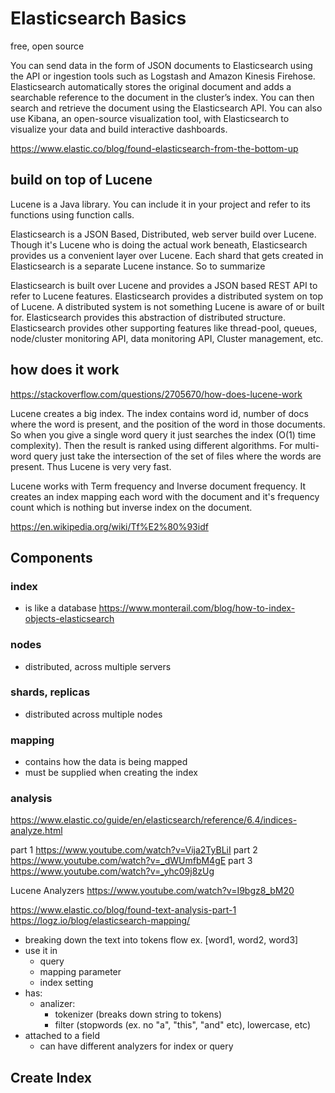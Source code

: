 # Elasticsearch Basics

free, open source

You can send data in the form of JSON documents to Elasticsearch using the API or ingestion tools such as Logstash and Amazon Kinesis Firehose. Elasticsearch automatically stores the original document and adds a searchable reference to the document in the cluster’s index. You can then search and retrieve the document using the Elasticsearch API. You can also use Kibana, an open-source visualization tool, with Elasticsearch to visualize your data and build interactive dashboards.

https://www.elastic.co/blog/found-elasticsearch-from-the-bottom-up


## build on top of Lucene

Lucene is a Java library. You can include it in your project and refer to its functions using function calls.

Elasticsearch is a JSON Based, Distributed, web server build over Lucene. Though it's Lucene who is doing the actual work beneath, Elasticsearch provides us a convenient layer over Lucene. Each shard that gets created in Elasticsearch is a separate Lucene instance. So to summarize

Elasticsearch is built over Lucene and provides a JSON based REST API to refer to Lucene features.
Elasticsearch provides a distributed system on top of Lucene. A distributed system is not something Lucene is aware of or built for. Elasticsearch provides this abstraction of distributed structure.
Elasticsearch provides other supporting features like thread-pool, queues, node/cluster monitoring API, data monitoring API, Cluster management, etc.

## how does it work
https://stackoverflow.com/questions/2705670/how-does-lucene-work

Lucene creates a big index. The index contains word id, number of docs where the word is present, and the position of the word in those documents. So when you give a single word query it just searches the index (O(1) time complexity). Then the result is ranked using different algorithms. For multi-word query just take the intersection of the set of files where the words are present. Thus Lucene is very very fast.

Lucene works with Term frequency and Inverse document frequency. It creates an index mapping each word with the document and it's frequency count which is nothing but inverse index on the document.

https://en.wikipedia.org/wiki/Tf%E2%80%93idf

## Components

### index
- is like a database
https://www.monterail.com/blog/how-to-index-objects-elasticsearch


### nodes
- distributed, across multiple servers

### shards, replicas
- distributed across multiple nodes

### mapping
- contains how the data is being mapped
- must be supplied when creating the index


### analysis
https://www.elastic.co/guide/en/elasticsearch/reference/6.4/indices-analyze.html

part 1
https://www.youtube.com/watch?v=Vija2TyBLiI
part 2
https://www.youtube.com/watch?v=_dWUmfbM4gE
part 3
https://www.youtube.com/watch?v=_yhc09j8zUg

Lucene Analyzers
https://www.youtube.com/watch?v=I9bgz8_bM20

https://www.elastic.co/blog/found-text-analysis-part-1
https://logz.io/blog/elasticsearch-mapping/

- breaking down the text into tokens flow ex. [word1, word2, word3]
- use it in
	- query
	- mapping parameter
	- index setting
- has:
	- analizer:
		- tokenizer (breaks down string to tokens)
		- filter (stopwords (ex. no "a", "this", "and" etc), lowercase, etc)
- attached to a field
	- can have different analyzers for index or query


## Create Index





